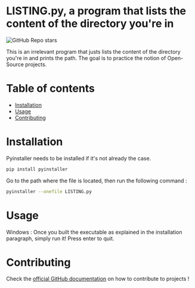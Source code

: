 # LISTING.py, a program that lists the content of the directory you're in
![GitHub Repo stars](https://img.shields.io/github/stars/missyaria/test)

This is an irrelevant program that justs lists the content of the directory you're in and prints the path. 
The goal is to practice the notion of Open-Source projects.

# Table of contents
* [Installation](#Installation)
* [Usage](#Usage)
* [Contributing](#Contributing)

# Installation

Pyinstaller needs to be installed if it's not already the case.

```bash
pip install pyinstaller
```
Go to the path where the file is located, then run the following command :

```bash
pyinstaller --onefile LISTING.py
```

# Usage 

Windows : Once you built the executable as explained in the installation paragraph, simply run it!
Press enter to quit.


# Contributing

Check the [official GitHub documentation](https://docs.github.com/en/get-started/quickstart/contributing-to-projects) on how to contribute to projects !

